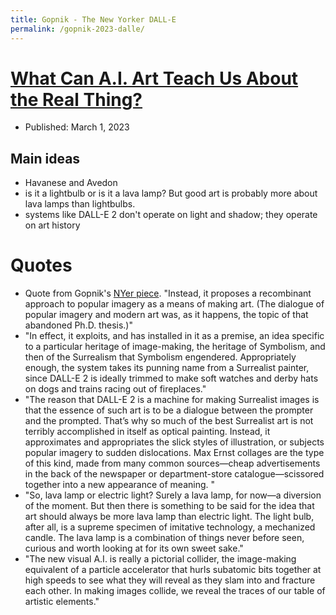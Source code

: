 ```yaml
---
title: Gopnik - The New Yorker DALL-E
permalink: /gopnik-2023-dalle/
---
```

# [What Can A.I. Art Teach Us About the Real Thing?](https://www.newyorker.com/culture/cultural-comment/what-can-ai-art-teach-us-about-the-real-thing)
* Published: March 1, 2023

## Main ideas
* Havanese and Avedon
* is it a lightbulb or is it a lava lamp? But good art is probably more about lava lamps than lightbulbs.
* systems like DALL-E 2 don't operate on light and shadow; they operate on art history


# Quotes
* Quote from Gopnik's [NYer piece](https://www.newyorker.com/culture/cultural-comment/what-can-ai-art-teach-us-about-the-real-thing). "Instead, it proposes a recombinant approach to popular imagery as a means of making art. (The dialogue of popular imagery and modern art was, as it happens, the topic of that abandoned Ph.D. thesis.)"
* "In effect, it exploits, and has installed in it as a premise, an idea specific to a particular heritage of image-making, the heritage of Symbolism, and then of the Surrealism that Symbolism engendered. Appropriately enough, the system takes its punning name from a Surrealist painter, since DALL-E 2 is ideally trimmed to make soft watches and derby hats on dogs and trains racing out of fireplaces."
* "The reason that DALL-E 2 is a machine for making Surrealist images is that the essence of such art is to be a dialogue between the prompter and the prompted. That’s why so much of the best Surrealist art is not terribly accomplished in itself as optical painting. Instead, it approximates and appropriates the slick styles of illustration, or subjects popular imagery to sudden dislocations. Max Ernst collages are the type of this kind, made from many common sources—cheap advertisements in the back of the newspaper or department-store catalogue—scissored together into a new appearance of meaning. "
* "So, lava lamp or electric light? Surely a lava lamp, for now—a diversion of the moment. But then there is something to be said for the idea that art should always be more lava lamp than electric light. The light bulb, after all, is a supreme specimen of imitative technology, a mechanized candle. The lava lamp is a combination of things never before seen, curious and worth looking at for its own sweet sake."
* "The new visual A.I. is really a pictorial collider, the image-making equivalent of a particle accelerator that hurls subatomic bits together at high speeds to see what they will reveal as they slam into and fracture each other. In making images collide, we reveal the traces of our table of artistic elements."
